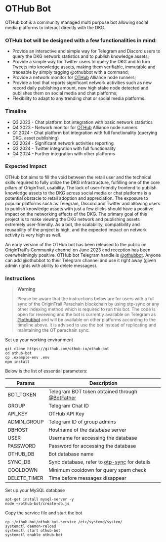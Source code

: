 # OTHub Bot

OTHub bot is a community managed multi purpose bot allowing social media platforms to interact directly with the DKG. 

### OTHub bot will be designed with a few functionalities in mind:
- Provide an interactive and simple way for Telegram and Discord users to query the DKG network statistics and to publish knowledge assets;
- Provide a simple way for Twitter users to query the DKG and to turn Tweets into knowledge assets, making them verifiable, immutable and traceable by simply tagging @othubbot with a command;
- Provide a network monitor for [OTHub](othub.io) Alliance node runners;
- Provide a tool that reports significant network activities such as new record daily publishing amount, new high stake node detected and publishes them on social media and chat platforms;
- Flexibility to adapt to any trending chat or social media platforms.

### Timeline
- Q3 2023 - Chat platform bot integration with basic network statistics
- Q4 2023 - Network monitor for [OTHub](othub.io) Alliance node runners
- Q1 2024 - Chat platform bot integration with full functionality (querying DKG, asset publishing)
- Q2 2024 - Significant network activities reporting
- Q3 2024 - Twitter integration with full functionality
- Q4 2024 - Further integration with other platforms


### Expected Impact
OTHub bot aims to fill the void between the retail user and the technical skills required to fully utilize the DKG infrastructure, fulfilling one of the core pillars of OriginTrail, usability. The lack of user-friendly frontend to publish knowledge assets to the DKG across social media or chat platforms is a potential obstacle to retail adoption and appreciation. The exposure to popular platforms such as Telegram, Discord and Twitter and allowing users to publish knowledge assets with just a few clicks should have a positive impact on the networking effects of the DKG. The primary goal of this project is to make viewing the DKG network and publishing assets extremely user-friendly. As a bot, the scalability, compatibility and reusability of the project is high, and the expected impact on network activity is very high as well. 

An early version of the OTHub bot has been released to the public on OriginTrail's Community channel on June 2023 and reception has been overwhelmingly positive. OTHub bot Telegram handle is [@othubbot](t.me/othubbot). Anyone can add @othubbot to their Telegram channel and use it right away (given admin rights with ability to delete messages).

### Instructions
> **Warning**
> 
> Please be aware that the instructions below are for users with a full sync of the OriginTrail Parachain blockchain by using otp-sync or any other indexing method which is required to run this bot. The code is open for reviewing and the bot is currently available on Telegram as [@othubbot](t.me/othubbot) and will be available on other platforms according to the timeline above. It is advised to use the bot instead of replicating and maintaining the OT parachain sync. 

Set up your working environment
```
git clone https://github.com/othub-io/othub-bot
cd othub-bot
cp .example-env .env
npm install
```
Below is the list of essential parameters:

| Params            | Description                                |
|-------------------|-------------------------------------------|
| BOT_TOKEN         | Telegram BOT token obtained through [@BotFather](https://t.me/BotFather) |
| GROUP             | Telegram Chat ID                            |
| API_KEY           | OTHub API Key                               |
| ADMIN_GROUP       | Telegram ID of group admins                 |
| DBHOST            | Hostname of the database server             |
| USER              | Username for accessing the database         |
| PASSWORD          | Password for accessing the database         |
| OTHUB_DB          | Bot database name                           |
| SYNC_DB           | Sync database, refer to [otp-sync](https://github.com/othub-io/otp-sync) for details               |
| COOLDOWN          | Minimum cooldown for query spam check       |
| DELETE_TIMER      | Time before messages disappear              |

Set up your MySQL database
```
apt-get install mysql-server -y
node ~/othub-bot/create-db.js
```
Copy the service file and start the bot
```
cp ~/othub-bot/othub-bot.service /etc/systemd/system/
systemctl daemon-reload
systemctl start othub-bot
systemctl enable othub-bot
```
